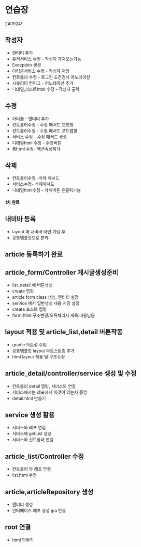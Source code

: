 # 연습장
240924!

## 작성자
- 엔티티 추가
- 유저서비스 수정 - 작성자 가져오는기능
- Exception 생성
- 아티클서비스 수정 - 작성자 저장
- 컨트롤러 수정 - 로그인 조건검사 어노테이션
- 시큐리티 컨피그 - 어노테이션 추가
- 디데일,리스트html 수정 - 작성자 출력

## 수정
- 아티클 - 엔티티 추가
- 컨트롤러수정 - 수정 매서드,겟맵핑
- 컨트롤러수정 - 수정 매서드,포트맵핑
- 서비스 수정 - 수정 매서드 생성
- 디테일html 수정 - 수정버튼
- 폼html 수정- 액션속성제거

## 삭제
- 컨트롤러수정 -삭제 매서드
- 서비스수정- 삭제매서드
- 디테일html수정 - 삭제버튼 온클릭기능

#### 1차 완료 #### 

## 내비바 등록
- layout 에 내비바 라인 기입 후
- 공통탬플릿으로 분리

## article 등록하기 완료
## article_form/Controller 게시글생성준비
- list_detail 에 버튼생성
- create 맵핑
- article form class 생성, 엔티티 설정
- service 에서 답변생성 내용 저장 설정
- create 포스트 맵핑
- form.html 구조변경/오류처리시 제목.내용남음

## layout 적용 및 article_list,detail 버튼작동
- gradle 의존성 주입
- 공통탬플릿 layout 부트스트링 추가
- html  layout 적용 및 구조수정

## article_detail/controller/service 생성 및 수정
- 컨트롤러 detail 맵핑, 서비스와 연결
- 서비스에서는 레포에서 이것이 있는지 증명
- detail.html 만들기

## service 생성 활용
- 서비스와 레포 연결
- 서비스에 getList 생성
- 서비스와 컨트롤러 연결

## article_list/Controller 수정
- 컨트롤러 와 레포 연결
- list.html 수정


## article,articleRepository 생성
- 엔티티 생성
- 인터페이스 레포 생성 jpa 연결

## root 연결
- html 만들기

